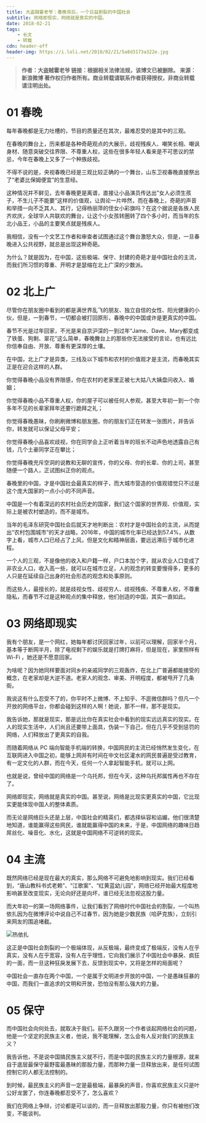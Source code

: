 ```yaml
---
title: 大盗贼霍老爷：春晚背后，一个日益割裂的中国社会
subtitle: 网络即现实，网络就是真实的中国。
date: 2018-02-21
tags:
	- 长文
	- 转载
cdn: header-off
header-img: https://i.loli.net/2018/02/21/5a8d3173a322e.jpg
---
```


>**作者：大盗贼霍老爷
链接：根据相关法律法规，该博文已被删除。
来源：新浪微博
著作权归作者所有。商业转载请联系作者获得授权，非商业转载请注明出处。**

# 01 春晚

每年春晚都是无力吐槽的，节目的质量还在其次，最难忍受的是其中的三观。

在春晚的舞台上，历来都是各种奇葩观点的大展示，歧视残疾人、嘲笑长相、嘲讽身材、随意突破交往界限、不尊重人权，这些在很多年轻人看来是不可思议的禁忌，今年在春晚上又多了一个种族歧视。

不得不说的是，央视春晚已经是三观比较正确的一个舞台，山东卫视春晚直接祭出了“老婆比保姆便宜”的生意经。

这种情况并不鲜见，去年春晚更是离谱，直接让小品演员传达出”女人必须生孩子，不生儿子不能要”这样的价值观，让舆论一片哗然，而在春晚上，奇葩的声音和举措一向不乏其人、其行，记得杨丽萍的侄女小彩旗吗？在这个据说是各族人民齐欢庆，全球华人共联欢的舞台，让这个小女孩转圈转了四个多小时，而当年的东北小品王，小品的主要笑点就是残疾人。

我相信，没有一个文艺工作者和审查者试图通过这个舞台激怒大众，但是，一旦春晚进入公共视野，就总是出现这种奇葩。

为什么？就是因为，在中国，这些极端、保守、封建的奇葩才是中国社会的主流，而我们所习惯的尊重、开明才是瑟缩在北上广深的少数派。

# 02 北上广

尽管你在朋友圈中看到的都是满世界乱飞的朋友、独立自信的女性、阳光健康的小伙，但是，一到春节，一切都会被打回原形，春晚中的中国或许是更真实的中国。

春节不光是过年回家，不光是来自京沪深的一到过年“Jame、Dave、Mary都变成了铁蛋、狗剩、翠花”这么简单，春晚舞台上的那些你无法接受的言论，也有远比你信奉自由、开放、尊重有更深厚的土壤。

在中国，北上广才是异类，三线及以下城市和农村的价值观才是主流，而春晚其实正是在迎合这样的人群。

你觉得春晚小品没有界限感，你在农村的老家里正被七大姑八大姨盘问收入、婚姻；

你觉得春晚小品不尊重人权，你的屋子可以被任何人参观，甚至大年初一到一个你多年不见的长辈家拜年还要行跪拜之礼；

你觉得春晚愚昧，你刷刷微博和朋友圈，你的朋友们正在转发一张图片，并告诉你，转发就可以保证父母平安；

你觉得春晚小品喜欢歧视，你在同学会上正听着当年的班长不动声色地透露自己有钱，几个土豪同学正在攀比；

你觉得春晚充斥空洞的说教和无聊的宣传，你的父母、你的长辈、你的上司，甚至随便一个路人，正试图纠正你的观点。

春晚里的中国，才是中国社会最真实的样子，而大城市营造的价值观错觉只不过是这个庞大国家的一点小小的不同声音。

中国是一个有着深远的农村社会历史的国家，我们这个国家的世界观、价值观，实际上是被农村塑造的，而不是城市。

当年的毛泽东研究中国社会后就天才地判断出：农村才是中国社会的主流，从而提出“农村包围城市”的天才战略，2016年，中国的城市化率已经达到57.4%，从数字上看，城市人口已经占了上风，但是文化和精神层面，要远远滞后于城市化进程。

一个人的三观，不是像他的收入和户籍一样，户口本加个字，就从农业人口变成了非农业人口，收入高一些，就可以在城市立足，人的观念的转变要慢得多，更多的人只是在延续自己出身的社会形态的观念和处事原则。

而这些人，最擅长的，就是歧视女性、歧视穷人、歧视残疾、不尊重人权，不尊重隐私，而春节不过是这种观点的集中释放，他们创造的中国，其实一直如此。

# 03 网络即现实

我有个朋友，是一个网红，她每年都讨厌回家过年，以前可以理解，回家半个月，基本等于断网半月，除了电视剩下的娱乐就是打牌打麻将，但是现在，家里照样有 Wi-Fi ，她还是不愿意回家。

为啥呢？因为她同样要面对同乡的亲戚同学的三观轰炸，在北上广普遍都能接受的概念，在老家却是大逆不道。老家人的观念、审美、开明程度，都被甩开了几条街。

我说这有什么忍受不了的，你平时不上微博、不上知乎、不逛微信群吗？但凡一个开放的网络平台，你都会碰到这样的人啊！她说，那不一样，那不是现实。

我告诉她，那就是现实，那是远比你在真实社会中看到的现实远远真实的现实。在人的现实生活中，人们尚且还要带上面具，伪装一下自己，但在几乎不受到惩罚的网络，人们释放出了更真实的自我。

而随着网络从 PC 端向智能手机端的转换，中国网民的主流已经悄然发生变化，在互联网进入中国之初，能够上网并有时间在中文社区灌水的网民普遍是受过教育，有一定文化的人群，而在今天，任何一个人拿起智能手机，就可以上网。

也就是说，曾经中国的网络是一个乌托邦，但在今天，这种乌托邦属性再也不存在了。

网络即现实，网络就是真实的中国。甚至说，网络是比现实更真实的中国，它比现实更能体现中国人的整体素质。

而无论是网络巨头还是上层，中国社会的精英们，都选择纵容和谄媚，他们很清楚地知道，谁能赢得这些网民，谁就能赢得中国的未来，于是，中国网络的趣味日趋屌丝化、噪音化、水化，这就是中国网络不可逆转的现实。

# 04 主流

既然网络已经是现在最大的真实，那么网络不可避免地影响到现实。我们已经看到，“唐山教科书式老赖”、“江歌案”、“红黄蓝幼儿园”，网络已经开始最大程度地影响甚至改变现实，无论向好还是向坏，谁已经无法忽视这股力量。

而大年初一的第一场网络事件，让我们看到了网络时代中国社会的割裂，一个叫热依扎因为在微博评论中说自己不过春节，因为她是少数民族（哈萨克族），立刻引来网友的围追堵截。

![热依扎](https://i.loli.net/2018/02/21/5a8d32c1ba071.jpeg)

这正是中国社会割裂的一个极端体现，从反极端，最终变成了极端反，没有人在乎真实，没有人在乎宽容，没有人在乎理性，它向我们展示了中国社会中暴戾、疯狂的一面，而一旦这种狂戾发展下去，反馈到现实中，又将是怎样的局面呢？

中国社会一直存在两个中国，一个是属于文明进步开放的中国，一个是愚昧狂暴的中国，而我们一直追求的文明和开放，恐怕没有那么强大的力量。

# 05 保守

而中国社会向何处去，就取决于我们。前不久跟另一个作者谈起网络社会的问题，他是一个坚定的民族主义者，他说，我不能理解，怎么会有人反对我们的民族主义？

我告诉他，不是说中国搞民族主义就不行，而是中国的民族主义的力量根源，就来自于底层最保守最野蛮最愚昧的那股力量，而那种力量一旦释放出来，是任何试图控制它的人都无法控制的。

到时候，最民族主义的声音一定是最极端，最暴戾的声音，你喜欢民族主义只是叶公好龙罢了，你连春晚都忍受不了，怎么喜欢？

我们在网络上争辩，讨论都是可以谈的，而一旦释放出那股力量，你只有被他们改变，不能谈判。

<p hidden>镜像链接：<a href="https://commondatastorage.googleapis.com/letscorp_archive/archives/128714">谷歌镜像</a> | <a href="https://s3.amazonaws.com/letscorp_archive/archives/128714">亚马逊镜像</a></p>